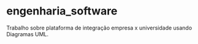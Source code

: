 # engenharia_software
Trabalho sobre plataforma de integração empresa x universidade usando Diagramas UML.  
